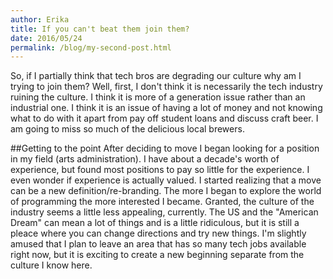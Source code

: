 ```yaml
---
author: Erika
title: If you can't beat them join them? 
date: 2016/05/24
permalink: /blog/my-second-post.html
---
```


So, if I partially think that tech bros are degrading our culture why am I trying to join them?  Well, first, I don't think it is necessarily the tech industry ruining the culture.  I think it is more of a generation issue rather than an industrial one.  I think it is an issue of having a lot of money and not knowing what to do with it apart from pay off student loans and discuss craft beer.  I am going to miss so much of the delicious local brewers.
<!--more-->

##Getting to the point
After deciding to move I began looking for a position in my field (arts administration).  I have about a decade's worth of experience, but found most positions to pay so little for the experience.  I even wonder if experience is actually valued.  I started realizing that a move can be a new definition/re-branding.  The more I began to explore the world of programming the more interested I became.  Granted, the culture of the industry seems a little less appealing, currently.  The US and the "American Dream" can mean a lot of things and is a little ridiculous, but it is still a pleace where you can change directions and try new things.  I'm slightly amused that I plan to leave an area that has so many tech jobs available right now, but it is exciting to create a new beginning separate from the culture I know here.

